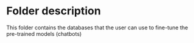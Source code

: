 # Folder description

This folder contains the databases that the user can use to fine-tune the pre-trained models (chatbots)
